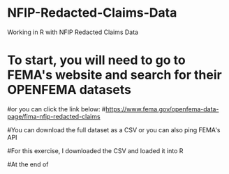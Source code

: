 # NFIP-Redacted-Claims-Data
Working in R with NFIP Redacted Claims Data

# To start, you will need to go to FEMA's website and search for their OPENFEMA datasets
#or you can click the link below:
#https://www.fema.gov/openfema-data-page/fima-nfip-redacted-claims

#You can download the full dataset as a CSV or you can also ping FEMA's API

#For this exercise, I downloaded the CSV and loaded it into R

#At the end of 
